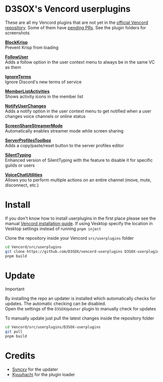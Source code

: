 # D3SOX's Vencord userplugins

These are all my Vencord plugins that are not yet in the [official Vencord repository](https://vencord.dev/plugins#d3sox). Some of them have [pending PRs](https://github.com/Vendicated/Vencord/pulls/d3sox).
See the plugin folders for screenshots

[**BlockKrisp**](./blockKrisp.discordDesktop)  
Prevent Krisp from loading

[**FollowUser**](./followUser)  
Adds a follow option in the user context menu to always be in the same VC as them

[**IgnoreTerms**](./ignoreTerms)  
Ignore Discord's new terms of service

[**MemberListActivities**](./memberListActivities)  
Shows activity icons in the member list

[**NotifyUserChanges**](./notifyUserChanges)  
Adds a notify option in the user context menu to get notified when a user changes voice channels or online status

[**ScreenShareStreamerMode**](./screenShareStreamerMode)  
Automatically enables streamer mode while screen sharing

[**ServerProfilesToolbox**](./serverProfilesToolbox)  
Adds a copy/paste/reset button to the server profiles editor

[**SilentTyping**](./silentTyping)  
Enhanced version of SilentTyping with the feature to disable it for specific guilds or users

[**VoiceChatUtilities**](./voiceChatUtilities)  
Allows you to perform multiple actions on an entire channel (move, mute, disconnect, etc.)


# Install

If you don't know how to install userplugins in the first place please see the manual [Vencord installation guide](https://github.com/Vendicated/Vencord/blob/main/docs/1_INSTALLING.md). If using Vesktop specify the location in Vesktop settings instead of running `pnpm inject`

Clone the repository inside your Vencord `src/userplugins` folder
```bash
cd Vencord/src/userplugins
git clone https://github.com/D3SOX/vencord-userplugins D3SOX-userplugins
pnpm build
````

# Update

> [!IMPORTANT]
> By installing the repo an updater is installed which automatically checks for updates. The automatic checking can be disabled.  
> Open the settings of the `D3SOXUpdater` plugin to manually check for updates

To manually update just pull the latest changes inside the repository folder
```bash
cd Vencord/src/userplugins/D3SOX-userplugins
git pull
pnpm build
```

# Credits

- [Syncxv](https://github.com/Syncxv) for the updater
- [Kyuuhachi](https://github.com/Kyuuhachi) for the plugin loader

